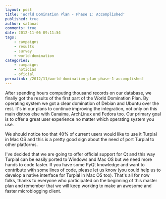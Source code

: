 ```yaml
---
layout: post
title: 'World Domination Plan - Phase 1: Accomplished'
published: true
author: satanas
comments: true
date: 2012-11-06 09:11:54
tags:
    - campaigns
    - results
    - survey
    - world-domination
categories:
    - campaigns
    - noticias
    - oficial
permalink: /2012/11/world-domination-plan-phase-1-accomplished
---
```

After spending hours computing thousand records on our database, we finally got the results of the first part of the World Domination Plan. By operating system we got a clear domination of Debian and Ubuntu over the rest. [][1] It's in our plans to continue improving the integration, not only on this main distros else with Canaima, ArchLinux and Fedora too. Our primary goal is to offer a great user experience no matter which operating system you use. 
  
We should notice too that 40% of current users would like to use it Turpial in Mac OS and this is a pretty good sign about the need of port Turpial to other platforms. [][2] 

  
I've decided that we are going to offer official support for Qt and this way Turpial can be easily ported to Windows and Mac OS but we need more hands to code faster. If you have some PyQt knowledge and want to contribute with some lines of code, please let us know (you could help us to develop a native interface for Turpial in Mac OS too). That's all for now folks, thanks to everyone who participated on the beginning of this master plan and remember that we will keep working to make an awesome and faster microblogging client.

 [1]: http://turpial.org.ve/wp-content/uploads/2012/11/turpial-usage.png
 [2]: http://turpial.org.ve/wp-content/uploads/2012/11/turpial-for-mac.png